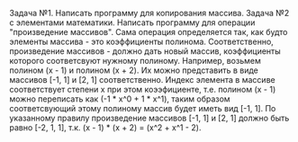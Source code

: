 Задача №1. Написать программу для копирования массива.
Задача №2 с элементами математики.
Написать программу для операции "произведение массивов".
Сама операция определяется так, как будто элементы массива - это коэффициенты полинома.
Соответственно, произведение массивов - должно дать новый массив, коэффициенты которого соответсвуют нужному полиному.
Например, возьмем полином (x - 1) и полином (x + 2).
Их можно представить в виде массивов [-1, 1] и [2, 1] соответственно.
Индекс элемента в массиве соответствует степени x при этом коээфициенте,
т.е. полином (x - 1) можно переписать как (-1 * x^0 + 1 * x^1),
таким образом соответсвующий этому полиному массив будет иметь вид [-1, 1].
По указанному правилу произведение массивов [-1, 1] и [2, 1] должно быть равно [-2, 1, 1],
т.к. (x - 1) * (x + 2) = (x^2 + x^1 - 2).
